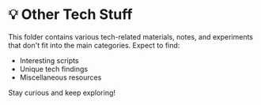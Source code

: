 # 💡 Other Tech Stuff

This folder contains various tech-related materials, notes, and experiments that don't fit into the main categories. Expect to find:

- Interesting scripts
- Unique tech findings
- Miscellaneous resources

Stay curious and keep exploring! 